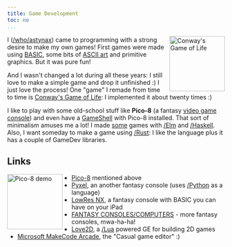 ```yaml
---
title: Game Development
toc: no
...
```


[<img src="https://upload.wikimedia.org/wikipedia/commons/e/e5/Gospers_glider_gun.gif" alt="Conway's Game of Life" style="float: right; margin-left: 0.5em; width: 128px;">](https://en.wikipedia.org/wiki/Conway%27s_Game_of_Life)

I ([/who/astynax]()) came to programming with a strong desire to make my own games! First games were made using [BASIC](https://en.wikipedia.org/wiki/BASIC), some bits of [ASCII art](https://en.wikipedia.org/wiki/ASCII_art) and primitive graphics. But it was pure fun! 

And I wasn't changed a lot during all these years: I still love to make a simple game and drop it unfinished :) I just love the process! One "game" I remade from time to time is [Conway's Game of Life](https://en.wikipedia.org/wiki/Conway%27s_Game_of_Life): I implemented it about twenty times :)

I like to play with some old-school stuff like **Pico-8** (a fantasy [video game console](https://en.wikipedia.org/wiki/Video_game_console)) and even have a [GameShell](https://www.clockworkpi.com/gameshell) with Pico-8 installed. That sort of minimalism amuses me a lot! I made [some](https://github.com/astynax/elm-safe) games with [/Elm]() and [/Haskell](). Also, I want someday to make a game using [/Rust](): I like the language plus it has a couple of GameDev libraries.

## Links

[<img src="https://www.lexaloffle.com/gfx/jelpi_demo.gif" alt="Pico-8 demo" style="float: left; margin-right: 1.5em; width: 128px;">](https://www.lexaloffle.com/pico-8.php)

- [Pico-8](https://www.lexaloffle.com/pico-8.php) mentioned above
- [Pyxel](https://github.com/kitao/pyxel), an another fantasy console (uses [/Python]() as a language)
- [LowRes NX](https://lowresnx.inutilis.com/), a fantasy console with BASIC you can have on your iPad
- [FANTASY CONSOLES/COMPUTERS](https://paladin-t.github.io/fantasy/index) - more fantasy consoles, mwa-ha-ha!
- [Love2D](https://love2d.org/), a [/Lua]() powered GE for building 2D games
- [Microsoft MakeCode Arcade](https://arcade.makecode.com/), the "Casual game editor" :)
